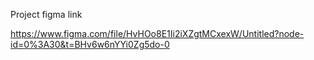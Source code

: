 Project figma link

https://www.figma.com/file/HvHOo8E1Ii2iXZgtMCxexW/Untitled?node-id=0%3A30&t=BHv6w6nYYi0Zg5do-0